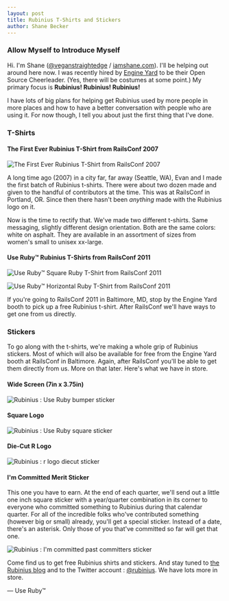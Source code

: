 ```yaml
---
layout: post
title: Rubinius T-Shirts and Stickers
author: Shane Becker
---
```


### Allow Myself to Introduce Myself

Hi. I'm Shane ([@veganstraightedge](http://twitter.com/veganstraightedge)
/ [iamshane.com](http://iamshane.com)). I'll be helping out around here now.
I was recently hired by [Engine Yard](http://engineyard.com) to be their Open
Source Cheerleader. (Yes, there will be costumes at some point.) My
primary focus is **Rubinius! Rubinius! Rubinius!**

I have lots of big plans for helping get Rubinius used by more people
in more places and how to have a better conversation with people who are using
it. For now though, I tell you about just the first thing that I've done.

### T-Shirts

#### The First Ever Rubinius T-Shirt from RailsConf 2007
![The First Ever Rubinius T-Shirt from RailsConf 2007](http://asset.rubini.us/web/images/blog/rubinius_sword_shirt.jpg)

A long time ago (2007) in a city far, far away (Seattle, WA), Evan and I made
the first batch of Rubinius t-shirts. There were about two dozen made and
given to the handful of contributors at the time. This was at RailsConf in
Portland, OR. Since then there hasn't been *anything* made with the Rubinius
logo on it.

Now is the time to rectify that. We've made two different t-shirts. Same
messaging, slightly different design orientation. Both are the same colors:
white on asphalt. They are available in an assortment of sizes from women's
small to unisex xx-large.

#### Use Ruby™ Rubinius T-Shirts from RailsConf 2011
![Use Ruby™ Square Ruby T-Shirt from RailsConf 2011](http://asset.rubini.us/web/images/blog/rubinius_use_ruby_square_shirt.jpg)

![Use Ruby™ Horizontal Ruby T-Shirt from RailsConf 2011](http://asset.rubini.us/web/images/blog/rubinius_use_ruby_horizontal_shirt.jpg)

If you're going to RailsConf 2011 in Baltimore, MD, stop by the Engine Yard booth
to pick up a free Rubinius t-shirt. After RailsConf we'll have ways to get one
from us directly.


### Stickers

To go along with the t-shirts, we're making a whole grip of Rubinius stickers.
Most of which will also be available for free from the Engine Yard booth at
RailsConf in Baltimore. Again, after RailsConf you'll be able to get them
directly from us. More on that later. Here's what we have in store.

#### Wide Screen (7in x 3.75in)

![Rubinius : Use Ruby bumper sticker](http://asset.rubini.us/web/images/blog/rubinius_bumper_sticker.png)

#### Square Logo

![Rubinius : Use Ruby square sticker](http://asset.rubini.us/web/images/blog/rubinius_square_sticker.png)

#### Die-Cut R Logo

![Rubinius : r logo diecut sticker](http://asset.rubini.us/web/images/blog/rubinius_diecut_sticker.png)

#### I'm Committed Merit Sticker

This one you have to earn. At the end of each quarter, we'll send out a little
one inch square sticker with a year/quarter combination in its corner to
everyone who committed something to Rubinius during that calendar quarter. For
all of the incredible folks who've contributed something (however big or small)
already, you'll get a special sticker. Instead of a date, there's an asterisk.
Only those of you that've committed so far will get that one.

![Rubinius : I'm committed past committers sticker](http://asset.rubini.us/web/images/blog/rubinius_alumni_sticker.png)

Come find us to get free Rubinius shirts and stickers. And stay tuned to
[the Rubinius blog](http://rubinius.com/blog) and to the Twitter account :
[@rubinius](http://twitter.com/rubinius). We have lots more in store.

&mdash; Use Ruby&trade;
